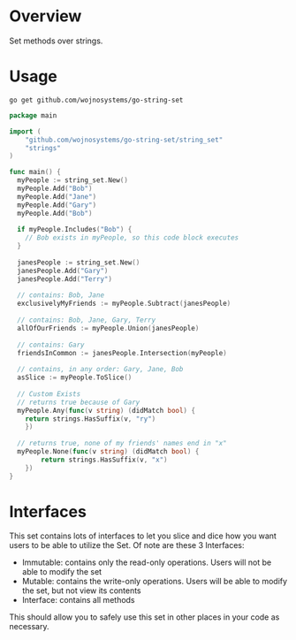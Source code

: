 # Overview

Set methods over strings.

# Usage

`go get github.com/wojnosystems/go-string-set`

```go
package main

import (
	"github.com/wojnosystems/go-string-set/string_set"
	"strings"
)

func main() {
  myPeople := string_set.New()
  myPeople.Add("Bob")
  myPeople.Add("Jane")
  myPeople.Add("Gary")
  myPeople.Add("Bob")
  
  if myPeople.Includes("Bob") {
  	// Bob exists in myPeople, so this code block executes
  }
  
  janesPeople := string_set.New()
  janesPeople.Add("Gary")
  janesPeople.Add("Terry")
  
  // contains: Bob, Jane
  exclusivelyMyFriends := myPeople.Subtract(janesPeople)
  
  // contains: Bob, Jane, Gary, Terry
  allOfOurFriends := myPeople.Union(janesPeople)
  
  // contains: Gary
  friendsInCommon := janesPeople.Intersection(myPeople)
  
  // contains, in any order: Gary, Jane, Bob
  asSlice := myPeople.ToSlice()
  
  // Custom Exists
  // returns true because of Gary
  myPeople.Any(func(v string) (didMatch bool) {
    return strings.HasSuffix(v, "ry")
	})
  
  // returns true, none of my friends' names end in "x"
  myPeople.None(func(v string) (didMatch bool) {
        return strings.HasSuffix(v, "x")
    })
}
```

# Interfaces

This set contains lots of interfaces to let you slice and dice how you want users to be able to utilize the Set. Of note are these 3 Interfaces:

* Immutable: contains only the read-only operations. Users will not be able to modify the set
* Mutable: contains the write-only operations. Users will be able to modify the set, but not view its contents
* Interface: contains all methods

This should allow you to safely use this set in other places in your code as necessary.
